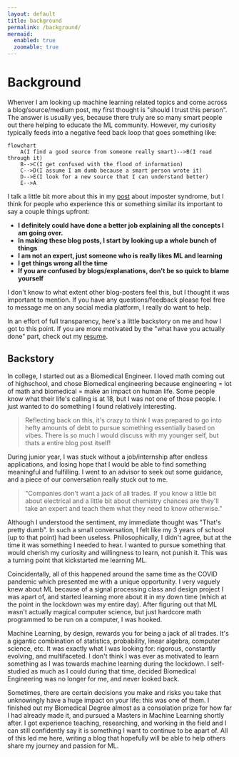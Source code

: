 ```yaml
---
layout: default
title: background
permalink: /background/
mermaid:
  enabled: true
  zoomable: true
---
```


# Background

Whenver I am looking up machine learning related topics and come across a blog/source/medium post, my first thought is "should I trust this person". The answer is usually yes, because there truly are so many smart people out there helping to educate the ML community. However, my curiosity typically feeds into a negative feed back loop that goes something like: 

```mermaid
flowchart
    A(I find a good source from someone really smart)-->B(I read through it)
    B-->C(I get confused with the flood of information)
    C-->D(I assume I am dumb because a smart person wrote it)
    D-->E(I look for a new source that I can understand better)
    E-->A
```

I talk a little bit more about this in my [post]() about imposter syndrome, but I think for people who experience this or something similar its important to say a couple things upfront: 
- **I definitely could have done a better job explaining all the concepts I am going over.**
- **In making these blog posts, I start by looking up a whole bunch of things**
- **I am not an expert, just someone who is really likes ML and learning**
- **I get things wrong all the time**
- **If you are confused by blogs/explanations, don't be so quick to blame yourself** 

I don't know to what extent other blog-posters feel this, but I thought it was important to mention. If you have any questions/feedback please feel free to message me on any social media platform, I really do want to help. 

In an effort of full transparency, here's a little backstory on me and how I got to this point. If you are more motivated by the "what have you actually done" part, check out my [resume](https://esoba.github.io/assets/pdf/Soba_Elijah_Resume.pdf). 

## Backstory

In college, I started out as a Biomedical Engineer. I loved math coming out of highschool, and chose Biomedical engineering because engineering = lot of math and biomedical = make an impact on human life. Some people know what their life's calling is at 18, but I was not one of those people. I just wanted to do something I found relatively interesting.

> Reflecting back on this, it's crazy to think I was prepared to go into hefty amounts of debt to pursue something essentially based on vibes. There is so much I would discuss with my younger self, but thats a entire blog post itself!

During junior year, I was stuck without a job/internship after endless applications, and losing hope that I would be able to find something meaningful and fulfilling. I went to an advisor to seek out some guidance, and a piece of our conversation really stuck out to me. 

> "Companies don't want a jack of all trades. If you know a little bit about electrical and a little bit about chemistry chances are they'll take an expert and teach them what they need to know otherwise." 

Although I understood the sentiment, my immediate thought was "That's pretty dumb". In such a small conversation, I felt like my 3 years of school (up to that point) had been useless. Philosophically, I didn't agree, but at the time it was something I needed to hear. I wanted to pursue something that would cherish my curiosity and willingness to learn, not punish it. This was a turning point that kickstarted me learning ML. 

Coincidentally, all of this happened around the same time as the COVID pandemic which presented me with a unique opportunity. I very vaguely knew about ML because of a signal processing class and design project I was apart of, and started learning more about it in my down time (which at the point in the lockdown was my entire day). After figuring out that ML wasn't actually magical computer science, but just hardcore math programmed to be run on a computer, I was hooked.

Machine Learning, by design, rewards you for being a jack of all trades. It's a gigantic combination of statistics, probability, linear algebra, computer science, etc. It was exactly what I was looking for: rigorous, constantly evolving, and multifaceted. I don't think I was ever as motivated to learn something as I was towards machine learning during the lockdown. I self-studied as much as I could during that time, decided Biomedical Engineering was no longer for me, and never looked back. 

Sometimes, there are certain decisions you make and risks you take that unknowingly have a huge impact on your life: this was one of them. I finished out my Biomedical Degree almost as a consolation prize for how far I had already made it, and pursued a Masters in Machine Learning shortly after. I got experience teaching, researching, and working in the field and I can still confidently say it is something I want to continue to be apart of. All of this led me here, writing a blog that hopefully will be able to help others share my journey and passion for ML.  


